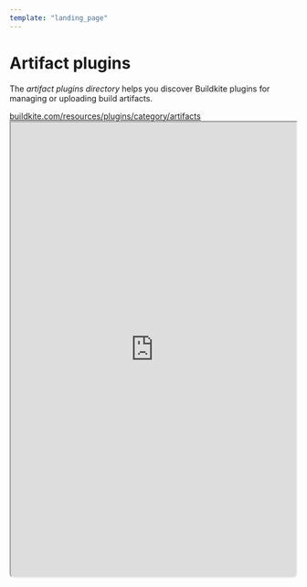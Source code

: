 ```yaml
---
template: "landing_page"
---
```


# Artifact plugins

The _artifact plugins directory_ helps you discover Buildkite plugins for managing or uploading build artifacts.

<a class="Frameheader" href='https://buildkite.com/resources/plugins/category/artifacts' target='_blank'>
  <span class="Frameheader__address">buildkite.com/resources/plugins/category/artifacts</span>
</a>
<iframe
  src='https://buildkite.com/resources/plugins/category/artifacts/embed/'
  referrerPolicy='same-origin'
  allow="fullscreen" crossorigin="anonymous" width="100%" height="800px"
  style="border-radius:0 0 8px 8px;box-sizing: border-box;"
/>
